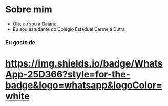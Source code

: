 # Sobre mim 
- Olá, eu sou a Daiane
- Eu sou estudante do Colégio Estadual Carmela Dutra

### Eu gosto de 
# <https://img.shields.io/badge/WhatsApp-25D366?style=for-the-badge&logo=whatsapp&logoColor=white>
